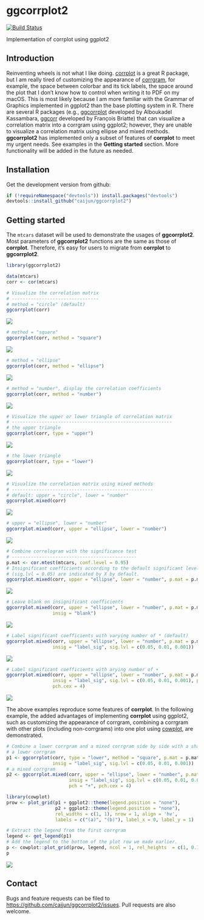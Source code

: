 
# ggcorrplot2

[![Build
Status](https://travis-ci.org/caijun/ggcorrplot2.svg?branch=master)](https://travis-ci.org/caijun/ggcorrplot2)

Implementation of corrplot using ggplot2

## Introduction

Reinventing wheels is not what I like doing.
[corrplot](https://CRAN.R-project.org/package=corrplot) is a great R
package, but I am really tired of customizing the appearance of
[corrgram](https://www.tandfonline.com/doi/abs/10.1198/000313002533),
for example, the space between colorbar and its tick labels, the space
around the plot that I don’t know how to control when writing it to PDF
on my macOS. This is most likely because I am more familiar with the
Grammar of Graphics implemented in ggplot2 than the base plotting system
in R. There are several R packages (e.g.,
[ggcorrplot](https://github.com/kassambara/ggcorrplot) developed by
Alboukadel Kassambara, [ggcorr](https://github.com/briatte/ggcorr)
developed by François Briatte) that can visualize a correlation matrix
into a corrgram using ggplot2; however, they are unable to visualize a
correlation matrix using ellipse and mixed methods. **ggcorrplot2** has
implemented only a subset of features of **corrplot** to meet my urgent
needs. See examples in the **Getting started** section. More
functionality will be added in the future as needed.

## Installation

Get the development version from github:

``` r
if (!requireNamespace("devtools")) install.packages("devtools")
devtools::install_github("caijun/ggcorrplot2")
```

## Getting started

The `mtcars` dataset will be used to demonstrate the usages of
**ggcorrplot2**. Most parameters of **ggcorrplot2** functions are the
same as those of **corrplot**. Therefore, it’s easy for users to migrate
from **corrplot** to **ggcorrplot2**.

``` r
library(ggcorrplot2)

data(mtcars)
corr <- cor(mtcars)

# Visualize the correlation matrix
# --------------------------------
# method = "circle" (default)
ggcorrplot(corr)
```

![](figs/README-unnamed-chunk-2-1.png)<!-- -->

``` r
# method = "square"
ggcorrplot(corr, method = "square")
```

![](figs/README-unnamed-chunk-2-2.png)<!-- -->

``` r
# method = "ellipse"
ggcorrplot(corr, method = "ellipse")
```

![](figs/README-unnamed-chunk-2-3.png)<!-- -->

``` r
# method = "number", display the correlation coefficients
ggcorrplot(corr, method = "number")
```

![](figs/README-unnamed-chunk-2-4.png)<!-- -->

``` r
# Visualize the upper or lower triangle of correlation matrix
# -----------------------------------------------------------
# the upper triangle
ggcorrplot(corr, type = "upper")
```

![](figs/README-unnamed-chunk-2-5.png)<!-- -->

``` r
# the lower triangle
ggcorrplot(corr, type = "lower")
```

![](figs/README-unnamed-chunk-2-6.png)<!-- -->

``` r
# Visualize the correlation matrix using mixed methods
# ----------------------------------------------------
# default: upper = "circle", lower = "number"
ggcorrplot.mixed(corr)
```

![](figs/README-unnamed-chunk-2-7.png)<!-- -->

``` r
# upper = "ellipse", lower = "number"
ggcorrplot.mixed(corr, upper = "ellipse", lower = "number")
```

![](figs/README-unnamed-chunk-2-8.png)<!-- -->

``` r
# Combine correlogram with the significance test
# ----------------------------------------------
p.mat <- cor.mtest(mtcars, conf.level = 0.95)
# Insignificant coefficients according to the default significant level 
# (sig.lvl = 0.05) are indicated by X by default.
ggcorrplot.mixed(corr, upper = "ellipse", lower = "number", p.mat = p.mat)
```

![](figs/README-unnamed-chunk-2-9.png)<!-- -->

``` r
# Leave blank on insignificant coefficients
ggcorrplot.mixed(corr, upper = "ellipse", lower = "number", p.mat = p.mat, 
                 insig = "blank")
```

![](figs/README-unnamed-chunk-2-10.png)<!-- -->

``` r
# Label significant coefficients with varying number of * (default)
ggcorrplot.mixed(corr, upper = "ellipse", lower = "number", p.mat = p.mat, 
                 insig = "label_sig", sig.lvl = c(0.05, 0.01, 0.001))
```

![](figs/README-unnamed-chunk-2-11.png)<!-- -->

``` r
# Label significant coefficients with arying number of +
ggcorrplot.mixed(corr, upper = "ellipse", lower = "number", p.mat = p.mat, 
                 insig = "label_sig", sig.lvl = c(0.05, 0.01, 0.001), pch = "+", 
                 pch.cex = 4)
```

![](figs/README-unnamed-chunk-2-12.png)<!-- -->

The above examples reproduce some features of **corrplot**. In the
following example, the added advantages of implementing **corrplot**
using ggplot2, such as customizing the appearance of corrgram, combining
a corrgram with other plots (including non-corrgrams) into one plot
using [cowplot](https://github.com/wilkelab/cowplot), are demonstrated.

``` r
# Combine a lower corrgram and a mixed corrgram side by side with a shared colorbar on the bottom
# a lower corrgram
p1 <- ggcorrplot(corr, type = "lower", method = "square", p.mat = p.mat, 
                 insig = "label_sig", sig.lvl = c(0.05, 0.01, 0.001))
# a mixed corrgram
p2 <- ggcorrplot.mixed(corr, upper = "ellipse", lower = "number", p.mat = p.mat, 
                       insig = "label_sig", sig.lvl = c(0.05, 0.01, 0.001), 
                       pch = "+", pch.cex = 4)

library(cowplot)
prow <- plot_grid(p1 + ggplot2::theme(legend.position = "none"),
                  p2 + ggplot2::theme(legend.position = "none"),
                  rel_widths = c(1, 1), nrow = 1, align = 'hv',
                  labels = c("(a)", "(b)"), label_x = 0, label_y = 1)

# Extract the legend from the first corrgram
legend <- get_legend(p1)
# Add the legend to the bottom of the plot row we made earlier.
p <- cowplot::plot_grid(prow, legend, ncol = 1, rel_heights  = c(1, 0.15))
p
```

<img src="figs/README-unnamed-chunk-3-1.png" style="display: block; margin: auto;" />

## Contact

Bugs and feature requests can be filed to
<https://github.com/caijun/ggcorrplot2/issues>. Pull requests are also
welcome.
